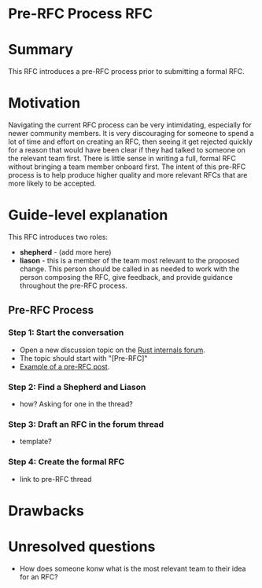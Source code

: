 # Pre-RFC Process RFC

# Summary
[summary]: #summary

This RFC introduces a pre-RFC process prior to submitting a formal RFC.

# Motivation
[motivation]: #motivation

Navigating the current RFC process can be very intimidating, especially for newer community members. It is very discouraging for someone to spend a lot of time and effort on creating an RFC, then seeing it get rejected quickly for a reason that would have been clear if they had talked to someone on the relevant team first. There is little sense in writing a full, formal RFC without bringing a team member onboard first. The intent of this pre-RFC process is to help produce higher quality and more relevant RFCs that are more likely to be accepted. 

# Guide-level explanation
[guide-level-explanation]: #guide-level-explanation

This RFC introduces two roles:
* **shepherd** - (add more here)
* **liason** - this is a member of the team most relevant to the proposed change. This person should be called in as needed to work with the person composing the RFC, give feedback, and provide guidance throughout the pre-RFC process.

## Pre-RFC Process

### Step 1: Start the conversation
* Open a new discussion topic on the [Rust internals forum](https://internals.rust-lang.org/).
* The topic should start with "[Pre-RFC]"
* [Example of a pre-RFC post](https://internals.rust-lang.org/t/pre-rfc-platformfrom-and-platforminto/12033/3).

### Step 2: Find a Shepherd and Liason
* how? Asking for one in the thread?

### Step 3: Draft an RFC in the forum thread
* template?

### Step 4: Create the formal RFC
* link to pre-RFC thread

# Drawbacks
[drawbacks]: #drawbacks

# Unresolved questions
[unresolved-questions]: #unresolved-questions
* How does someone konw what is the most relevant team to their idea for an RFC?
